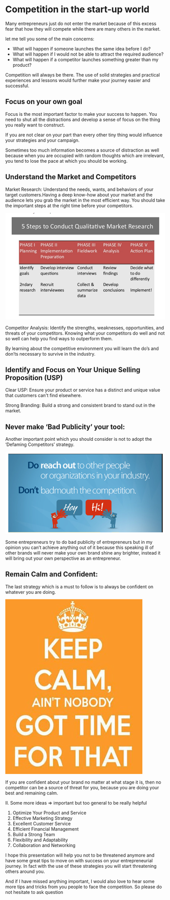 # Competition in the start-up world

Many entrepreneurs just do not enter the market because of this excess fear that how they will compete while there are many others in the market.

let me tell you some of the main concerns:

 - What will happen if someone launches the same idea before I do?
 - What will happen if I would not be able to attract the required audience?
 - What will happen if a competitor launches something greater than my product?

Competition will always be there. The use of solid strategies and practical experiences and lessons would further make your journey easier and successful.

## Focus on your own goal

Focus is the most important factor to make your success to happen. You need to shut all the distractions and develop a sense of focus on the thing you really want to construct.

If you are not clear on your part than every other tiny thing would influence your strategies and your campaign.

Sometimes too much information becomes a source of  distraction as well because when you are occupied with random thoughts which are irrelevant, you tend to lose the pace at which you should be working.

## Understand the Market and Competitors

Market Research: Understand the needs, wants, and behaviors of your target customers.Having a deep know-how about your market and the audience lets you grab the market in the most efficient way. You should take the important steps at the right time before your competitors.

![market_research](/exe_img/market_reseach.png)

Competitor Analysis: Identify the strengths, weaknesses, opportunities, and threats of your competitors. Knowing what your competitors do well and not so well can help you find ways to outperform them.

By learning about the competitive environment you will learn the do’s and don’ts necessary to survive in the industry.

## Identify and Focus on Your Unique Selling Proposition (USP)

Clear USP: Ensure your product or service has a distinct and unique value that customers can't find elsewhere.

Strong Branding: Build a strong and consistent brand to stand out in the market.

## Never make ‘Bad Publicity’ your tool:

Another important point which you should consider is not to adopt the ‘Defaming Competitors’ strategy.

![do not defame](/exe_img/defame.png)

Some entrepreneurs try to do bad publicity of entrepreneurs but in my opinion you can’t achieve anything out of it because this speaking ill of other brands will never make your own brand shine any brighter, instead it will bring out your own perspective as an entrepreneur.

## Remain Calm and Confident:

The last strategy which is a must to follow is to always be confident on whatever you are doing.

![calm](/exe_img/keep_calm.png)

If you are confident about your brand no matter at what stage it is, then no competitor can be a source of threat for you, because you are doing your best and remaining calm.

II. Some more ideas => important but too general to be really helpful 

1. Optimize Your Product and Service
1. Effective Marketing Strategy
1. Excellent Customer Service
1. Efficient Financial Management
1. Build a Strong Team
1. Flexibility and Adaptability
1. Collaboration and Networking

I hope this presentation will help you not to be threatened anymore and have some great tips to move on with success on your entrepreneurial journey. In fact with the use of these strategies you will start threatening others around you.

And if I have missed anything important, I would also love to hear some more tips and tricks from you people to face the competition. So please do not hesitate to ask question